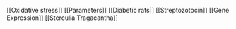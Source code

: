 [[Oxidative stress]]
[[Parameters]]
[[Diabetic rats]]
[[Streptozotocin]]
[[Gene Expression]]
[[Sterculia Tragacantha]]
